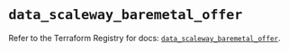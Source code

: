 # `data_scaleway_baremetal_offer`

Refer to the Terraform Registry for docs: [`data_scaleway_baremetal_offer`](https://registry.terraform.io/providers/scaleway/scaleway/2.57.0/docs/data-sources/baremetal_offer).
